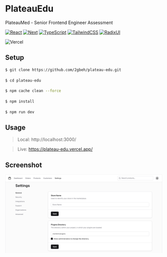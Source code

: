 # PlateauEdu
PlateauMed - Senior Frontend Engineer Assessment

[![React](https://img.shields.io/badge/React-18.x-087ea4.svg)](https://react.dev/learn/installation)
[![Next](https://img.shields.io/badge/Next-14.x-111111.svg)](https://nextjs.org/docs/getting-started/installation)
[![TypeScript](https://img.shields.io/badge/TypeScript-5.x-3178c6.svg)](https://www.typescriptlang.org/docs/)
[![TailwindCSS](https://img.shields.io/badge/TailwindCSS-3.x-38bdf8.svg)](https://tailwindcss.com/docs/installation)
[![RadixUI](https://img.shields.io/badge/RadixUI-1.x-000000.svg)](https://www.radix-ui.com/primitives/docs/overview/getting-started)

![Vercel](https://img.shields.io/badge/vercel-%23000000.svg?style=for-the-badge&logo=vercel&logoColor=white)

## Setup
```bash
$ git clone https://github.com/2gbeh/plateau-edu.git

$ cd plateau-edu

$ npm cache clean --force

$ npm install

$ npm run dev
```

## Usage
> Local: http://localhost:3000/

> Live: https://plateau-edu.vercel.app/

## Screenshot
![Screenshot](./public/social-preview.png)
